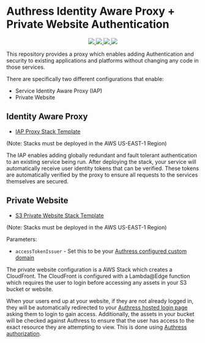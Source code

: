 # Authress Identity Aware Proxy + Private Website Authentication

<p align="center">
    <a href="https://github.com/Authress/identity-aware-proxy/actions" alt="Authress build">
      <img src="https://github.com/authress/identity-aware-proxy/actions/workflows/build.yml/badge.svg">
    </a>
    <a href="./LICENSE" alt="apache 2.0 license">
      <img src="https://img.shields.io/badge/license-Apache%202.0-blue.svg">
    </a>
    <a href="https://authress.io" alt="AWS Serverless Application">
        <img src="https://img.shields.io/badge/AWS%20Serverless%20Application-Identity%20Aware%20Proxy-623CE4">
    </a>
    <a href="https://authress.io/community" alt="Authress build">
      <img src="https://img.shields.io/badge/community-Authress-fbaf0b.svg">
    </a>
</p>

This repository provides a proxy which enables adding Authentication and security to existing applications and platforms without changing any code in those services.

There are specifically two different configurations that enable:

* Service Identity Aware Proxy (IAP)
* Private Website

## Identity Aware Proxy

* [IAP Proxy Stack Template](./templates/identityAwareProxyStackTemplate.json)

(Note: Stacks must be deployed in the AWS US-EAST-1 Region)

The IAP enables adding globally redundant and fault tolerant authentication to an existing service being run. After deploying the stack, your service will automatically receive user identity tokens that can be verified. These tokens are automatically verified by the proxy to ensure all requests to the services themselves are secured.

## Private Website

* [S3 Private Website Stack Template](./templates/privateWebsiteStackTemplate.json)

(Note: Stacks must be deployed in the AWS US-EAST-1 Region)

Parameters:

* `accessTokenIssuer` - Set this to be your [Authress configured custom domain](https://authress.io/app/#/settings?focus=domain)

The private website configuration is a AWS Stack which creates a CloudFront. The CloudFront is configured with a Lambda@Edge function which requires the user to login before accessing any assets in your S3 bucket or website.

When your users end up at your website, if they are not already logged in, they will be automatically redirected to your [Authress hosted login page](https://authress.io/knowledge-base/docs/authentication/user-authentication) asking them to login to gain access. Additionally, the assets in your bucket will be checked against Authress to ensure that the user has access to the exact resource they are attempting to view. This is done using [Authress authorization](https://authress.io/knowledge-base/docs/category/authorization).